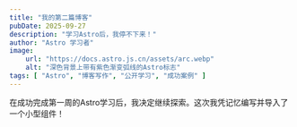 ```yaml
---
title: "我的第二篇博客"
pubDate: 2025-09-27
description: "学习Astro后，我停不下来！"
author: "Astro 学习者"
image:
    url: "https://docs.astro.js.cn/assets/arc.webp"
    alt: "深色背景上带有紫色渐变弧线的Astro标志"
tags: [ "Astro", "博客写作", "公开学习", "成功案例" ]
---
```

在成功完成第一周的Astro学习后，我决定继续探索。这次我凭记忆编写并导入了一个小型组件！